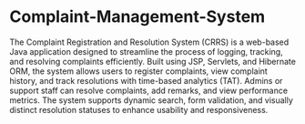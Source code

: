 # Complaint-Management-System
The Complaint Registration and Resolution System (CRRS) is a web-based Java application designed to streamline the process of logging, tracking, and resolving complaints efficiently. Built using JSP, Servlets, and Hibernate ORM, the system allows users to register complaints, view complaint history, and track resolutions with time-based analytics (TAT). Admins or support staff can resolve complaints, add remarks, and view performance metrics. The system supports dynamic search, form validation, and visually distinct resolution statuses to enhance usability and responsiveness.
